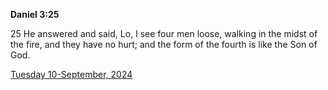 **Daniel 3:25**

25 He answered and said, Lo, I see four men loose, walking in the midst of the fire, and they have no hurt; and the form of the fourth is like the Son of God.

[Tuesday 10-September, 2024](https://getbible.net/kjv/Daniel/3/25)

